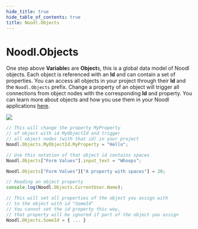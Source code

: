 ```yaml
---
hide_title: true
hide_table_of_contents: true
title: Noodl.Objects
---
```


# Noodl.Objects

One step above **Variable**s are **Object**s,
this is a global data model of Noodl objects.
Each object is referenced with an **Id** and can contain a set of properties.
You can access all objects in your project through their **Id** and the `Noodl.Objects` prefix.
Change a property of an object will trigger all connections from object nodes with the corresponding **Id** and property.
You can learn more about objects and how you use them in your Noodl applications [here](/docs/guides/data/objects).

<div className="ndl-image-with-background xl">

![](/javascript/reference/objects/objects.png)

</div>

```javascript
// This will change the property MyProperty
// of object with id MyObjectId and trigger
// all object nodes (with that id) in your project
Noodl.Objects.MyObjectId.MyProperty = "Hello";

// Use this notation of that object id contains spaces
Noodl.Objects["Form Values"].input_text = "Whoops";

Noodl.Objects["Form Values"]["A property with spaces"] = 20;

// Reading an object property
console.log(Noodl.Objects.CurrentUser.Name);

// This will set all properties of the object you assign with
// to the object with id "SomeId"
// You cannot set the id property this way,
// that property will be ignored if part of the object you assign
Noodl.Objects.SomeId = { ... }
```
